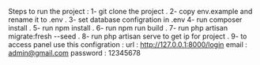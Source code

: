 Steps to run the project : 
1- git clone the project .
2- copy env.example and rename it to .env .
3- set database configration in .env
4- run composer install .
5- run npm install .
6- run npm run build .
7- run php artisan migrate:fresh --seed .
8- run php artisan serve to get ip for project .
9- to access panel use this configration :
    url : http://127.0.0.1:8000/login
    email : admin@gmail.com
    password : 12345678
